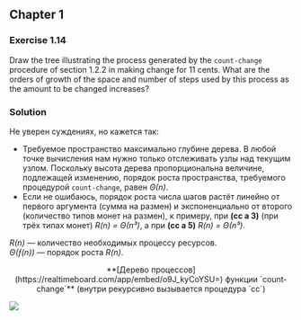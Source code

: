 ## Chapter 1

### Exercise 1.14

Draw the tree illustrating the process generated by the `count-change` procedure of section 1.2.2 in making change for 11 cents. What are the orders of growth of the space and number of steps used by this process as the amount to be changed increases?

### Solution

Не уверен суждениях, но кажется так:

  * Требуемое пространство максимально глубине дерева. В любой точке вычисления нам нужно только отслеживать узлы над текущим узлом. Поскольку высота дерева пропорциональна величине, подлежащей изменению, порядок роста пространства, требуемого процедурой `count-change`, равен _Θ(n)_.
  * Если не ошибаюсь, порядок роста числа шагов растёт линейно от первого аргумента (сумма на размен) и экспоненциально от второго (количество типов монет на размен), к примеру, при **(cc a 3)** (при трёх типах монет) _R(n) = Θ(n³)_, а при **(cc a 5)** _R(n) = Θ(n⁵)_.

_R(n)_ — количество необходимых процессу ресурсов.\
_Θ(ƒ(n))_ — порядок роста _R(n)_.

<p align="center">**[Дерево процессов](https://realtimeboard.com/app/embed/o9J_kyCoYSU=) функции `count-change`** (внутри рекурсивно вызывается процедура `cc`)</p>

<p>
  <img src="https://i.ibb.co/TvW7KpG/SICPexpression1-14.png">
</p>

